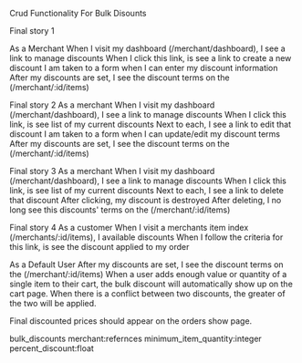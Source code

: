 Crud Functionality For Bulk Disounts

Final story 1

As a Merchant
When I visit my dashboard (/merchant/dashboard), I see a link to manage discounts
When I click this link, is see a link to create a new discount
I am taken to a form when I can enter my discount information
After my discounts are set, I see the discount terms on the (/merchant/:id/items)

Final story 2
As a merchant
When I visit my dashboard (/merchant/dashboard), I see a link to manage discounts
When I click this link, is see list of my current discounts
Next to each, I see a link to edit that discount
I am taken to a form when I can update/edit my discount terms
After my discounts are set, I see the discount terms on the (/merchant/:id/items)

Final story 3
As a merchant
When I visit my dashboard (/merchant/dashboard), I see a link to manage discounts
When I click this link, is see list of my current discounts
Next to each, I see a link to delete that discount
After clicking, my discount is destroyed
After deleting, I no long see this discounts' terms on the (/merchant/:id/items)

Final story 4
As a customer
When I visit a merchants item index (/merchants/:id/items), I available discounts
When I follow the criteria for this link, is see the discount applied to my order

As a Default User
After my discounts are set, I see the discount terms on the (/merchant/:id/items)
When a user adds enough value or quantity of a single item to their cart, the bulk discount will automatically show up on the cart page.
When there is a conflict between two discounts, the greater of the two will be applied.

Final discounted prices should appear on the orders show page.

bulk_discounts
merchant:refernces
minimum_item_quantity:integer
percent_discount:float